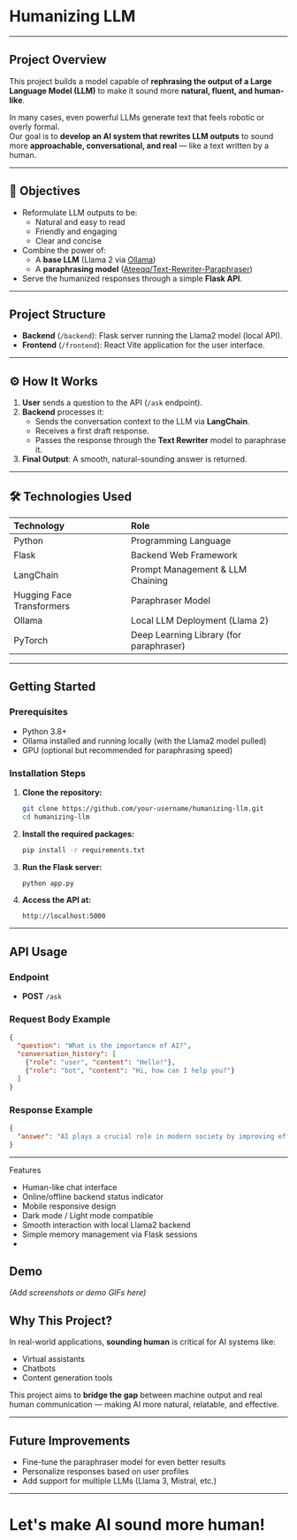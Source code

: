 #  Humanizing LLM 

---

##  Project Overview

This project builds a model capable of **rephrasing the output of a Large Language Model (LLM)** to make it sound more **natural, fluent, and human-like**.

In many cases, even powerful LLMs generate text that feels robotic or overly formal.  
Our goal is to **develop an AI system that rewrites LLM outputs** to sound more **approachable, conversational, and real** — like a text written by a human.

---

## 🎯 Objectives

- Reformulate LLM outputs to be:
  - Natural and easy to read
  - Friendly and engaging
  - Clear and concise
- Combine the power of:
  - A **base LLM** (Llama 2 via [Ollama](https://ollama.com/))
  - A **paraphrasing model** ([Ateeqq/Text-Rewriter-Paraphraser](https://huggingface.co/Ateeqq/Text-Rewriter-Paraphraser))
- Serve the humanized responses through a simple **Flask API**.

---
##  Project Structure

- **Backend** (`/backend`): Flask server running the Llama2 model (local API).
- **Frontend** (`/frontend`): React Vite application for the user interface.

---
## ⚙️ How It Works

1. **User** sends a question to the API (`/ask` endpoint).
2. **Backend** processes it:
   - Sends the conversation context to the LLM via **LangChain**.
   - Receives a first draft response.
   - Passes the response through the **Text Rewriter** model to paraphrase it.
3. **Final Output**: A smooth, natural-sounding answer is returned.

---

## 🛠️ Technologies Used

| Technology | Role |
| :--- | :--- |
| Python | Programming Language |
| Flask | Backend Web Framework |
| LangChain | Prompt Management & LLM Chaining |
| Hugging Face Transformers | Paraphraser Model |
| Ollama | Local LLM Deployment (Llama 2) |
| PyTorch | Deep Learning Library (for paraphraser) |

---

##  Getting Started

### Prerequisites
- Python 3.8+
- Ollama installed and running locally (with the Llama2 model pulled)
- GPU (optional but recommended for paraphrasing speed)

### Installation Steps

1. **Clone the repository:**
   ```bash
   git clone https://github.com/your-username/humanizing-llm.git
   cd humanizing-llm
   ```

2. **Install the required packages:**
   ```bash
   pip install -r requirements.txt
   ```

3. **Run the Flask server:**
   ```bash
   python app.py
   ```

4. **Access the API at:**
   ```
   http://localhost:5000
   ```

---

##  API Usage

### Endpoint

- **POST** `/ask`

### Request Body Example

```json
{
  "question": "What is the importance of AI?",
  "conversation_history": [
    {"role": "user", "content": "Hello!"},
    {"role": "bot", "content": "Hi, how can I help you?"}
  ]
}
```

### Response Example

```json
{
  "answer": "AI plays a crucial role in modern society by improving efficiency, decision-making, and driving innovation across various industries."
}
```

---
Features

- Human-like chat interface
- Online/offline backend status indicator
- Mobile responsive design
- Dark mode / Light mode compatible
- Smooth interaction with local Llama2 backend
- Simple memory management via Flask sessions
- 
##  Demo

*(Add screenshots or demo GIFs here)*

##  Why This Project?

In real-world applications, **sounding human** is critical for AI systems like:
- Virtual assistants
- Chatbots
- Content generation tools

This project aims to **bridge the gap** between machine output and real human communication — making AI more natural, relatable, and effective.

---

##  Future Improvements

- Fine-tune the paraphraser model for even better results
- Personalize responses based on user profiles
- Add support for multiple LLMs (Llama 3, Mistral, etc.)

---


# Let's make AI sound more human!

